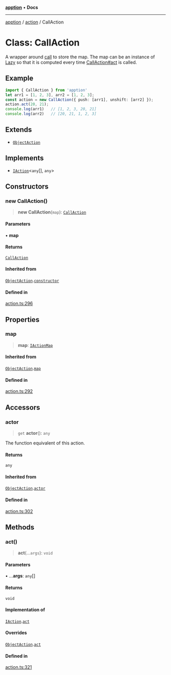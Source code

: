 [**apption**](../../README.md) • **Docs**

***

[apption](../../modules.md) / [action](../README.md) / CallAction

# Class: CallAction

A wrapper around [call](../functions/call.md) to store the map. The map can be an instance 
of [Lazy](Lazy.md) so that it is computed every time [CallAction#act](CallAction.md#act) is called.

## Example

```ts
import { CallAction } from 'apption'
let arr1 = [1, 2, 3], arr2 = [1, 2, 3];
const action = new CallAction({ push: [arr1], unshift: [arr2] });
action.act(20, 21);
console.log(arr1)   // [1, 2, 3, 20, 21]
console.log(arr2)   // [20, 21, 1, 2, 3]
```

## Extends

- [`ObjectAction`](ObjectAction.md)

## Implements

- [`IAction`](../interfaces/IAction.md)\<`any`[], `any`\>

## Constructors

### new CallAction()

> **new CallAction**(`map`): [`CallAction`](CallAction.md)

#### Parameters

• **map**

#### Returns

[`CallAction`](CallAction.md)

#### Inherited from

[`ObjectAction`](ObjectAction.md).[`constructor`](ObjectAction.md#constructors)

#### Defined in

[action.ts:296](https://github.com/mksunny1/apption/blob/15875259b0a0fd5aee4cca9a9f9a7e7aa83be5d0/src/action.ts#L296)

## Properties

### map

> **map**: [`IActionMap`](../type-aliases/IActionMap.md)

#### Inherited from

[`ObjectAction`](ObjectAction.md).[`map`](ObjectAction.md#map)

#### Defined in

[action.ts:292](https://github.com/mksunny1/apption/blob/15875259b0a0fd5aee4cca9a9f9a7e7aa83be5d0/src/action.ts#L292)

## Accessors

### actor

> `get` **actor**(): `any`

The function equivalent of this action.

#### Returns

`any`

#### Inherited from

[`ObjectAction`](ObjectAction.md).[`actor`](ObjectAction.md#actor)

#### Defined in

[action.ts:302](https://github.com/mksunny1/apption/blob/15875259b0a0fd5aee4cca9a9f9a7e7aa83be5d0/src/action.ts#L302)

## Methods

### act()

> **act**(...`args`): `void`

#### Parameters

• ...**args**: `any`[]

#### Returns

`void`

#### Implementation of

[`IAction`](../interfaces/IAction.md).[`act`](../interfaces/IAction.md#act)

#### Overrides

[`ObjectAction`](ObjectAction.md).[`act`](ObjectAction.md#act)

#### Defined in

[action.ts:321](https://github.com/mksunny1/apption/blob/15875259b0a0fd5aee4cca9a9f9a7e7aa83be5d0/src/action.ts#L321)
